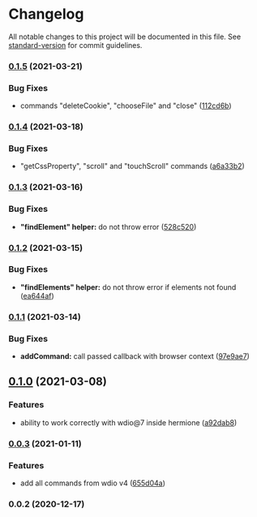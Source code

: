 # Changelog

All notable changes to this project will be documented in this file. See [standard-version](https://github.com/conventional-changelog/standard-version) for commit guidelines.

### [0.1.5](https://github.com/gemini-testing/hermione-wdio-migrator/compare/v0.1.4...v0.1.5) (2021-03-21)


### Bug Fixes

* commands "deleteCookie", "chooseFile" and "close" ([112cd6b](https://github.com/gemini-testing/hermione-wdio-migrator/commit/112cd6bed5c13a70b62ece3f6384ff5d9609aa1b))

### [0.1.4](https://github.com/gemini-testing/hermione-wdio-migrator/compare/v0.1.3...v0.1.4) (2021-03-18)


### Bug Fixes

* "getCssProperty", "scroll" and "touchScroll" commands ([a6a33b2](https://github.com/gemini-testing/hermione-wdio-migrator/commit/a6a33b2952ee34bb9ce69ec12321699c92629681))

### [0.1.3](https://github.com/gemini-testing/hermione-wdio-migrator/compare/v0.1.2...v0.1.3) (2021-03-16)


### Bug Fixes

* **"findElement" helper:** do not throw error ([528c520](https://github.com/gemini-testing/hermione-wdio-migrator/commit/528c520a656258e888629b86e72a4a8429956285))

### [0.1.2](https://github.com/gemini-testing/hermione-wdio-migrator/compare/v0.1.1...v0.1.2) (2021-03-15)


### Bug Fixes

* **"findElements" helper:** do not throw error if elements not found ([ea644af](https://github.com/gemini-testing/hermione-wdio-migrator/commit/ea644aff557544239aa9d7364ca5568f78b4cc37))

### [0.1.1](https://github.com/gemini-testing/hermione-wdio-migrator/compare/v0.1.0...v0.1.1) (2021-03-14)


### Bug Fixes

* **addCommand:** call passed callback with browser context ([97e9ae7](https://github.com/gemini-testing/hermione-wdio-migrator/commit/97e9ae78b26652c8e4f676b8d69fd72f73b725df))

## [0.1.0](https://github.com/gemini-testing/hermione-wdio-migrator/compare/v0.0.3...v0.1.0) (2021-03-08)


### Features

* ability to work correctly with wdio@7 inside hermione ([a92dab8](https://github.com/gemini-testing/hermione-wdio-migrator/commit/a92dab8df16f5f073412a951dce5d7471bbd9cfe))

### [0.0.3](https://github.com/gemini-testing/hermione-wdio-migrator/compare/v0.0.2...v0.0.3) (2021-01-11)


### Features

* add all commands from wdio v4 ([655d04a](https://github.com/gemini-testing/hermione-wdio-migrator/commit/655d04a41d3a5e1fc92058d53701063608d90c74))

### 0.0.2 (2020-12-17)
